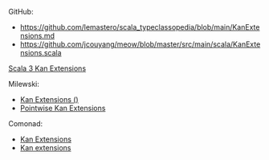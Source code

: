 
GitHub:
- https://github.com/lemastero/scala_typeclassopedia/blob/main/KanExtensions.md
- https://github.com/jcouyang/meow/blob/master/src/main/scala/KanExtensions.scala

[Scala 3 Kan Extensions](https://blog.1punch.dev/scala/dotty/kan-extensions)

Milewski:
- [Kan Extensions ()](https://bartoszmilewski.com/2017/04/17/kan-extensions/)
- [Pointwise Kan Extensions](https://bartoszmilewski.com/2018/01/23/pointwise-kan-extensions/)

Comonad:
- [Kan Extensions](http://comonad.com/reader/2008/kan-extensions/ "Permanent Link: Kan Extensions")
- [Kan extensions](http://comonad.com/reader/2008/kan-extensions/)





